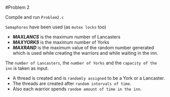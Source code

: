#Problem 2

Compile and run `Problem2.c`

`Semaphores` have been used (as `mutex locks` too)

- ***MAXLANCS*** is the maximum number of Lancasters
- ***MAXYORKS*** is the maximum number of Yorks
- ***MAXRAND*** is the maximum value of the random number generated which is used while creating the warriors and while waiting in the inn.

The `number of Lancasters`, the `number of Yorks` and the `capacity of the inn` is taken as input.

- A thread is created and is `randomly assigned` to be a York or a Lancaster.
- The threads are created after `random intervals of time`.
- Also each warrior spends `random amount of time in the inn`.

